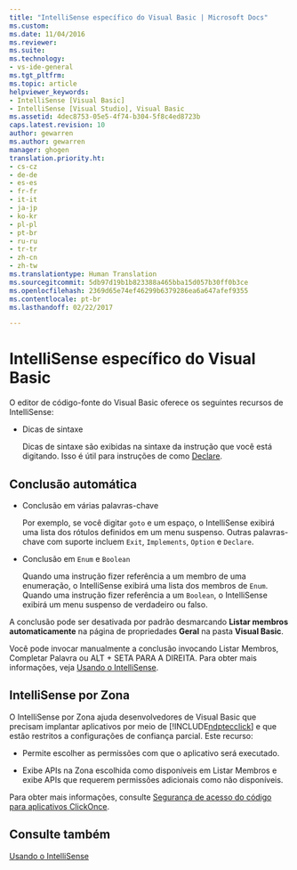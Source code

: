```yaml
---
title: "IntelliSense específico do Visual Basic | Microsoft Docs"
ms.custom: 
ms.date: 11/04/2016
ms.reviewer: 
ms.suite: 
ms.technology:
- vs-ide-general
ms.tgt_pltfrm: 
ms.topic: article
helpviewer_keywords:
- IntelliSense [Visual Basic]
- IntelliSense [Visual Studio], Visual Basic
ms.assetid: 4dec8753-05e5-4f74-b304-5f8c4ed8723b
caps.latest.revision: 10
author: gewarren
ms.author: gewarren
manager: ghogen
translation.priority.ht:
- cs-cz
- de-de
- es-es
- fr-fr
- it-it
- ja-jp
- ko-kr
- pl-pl
- pt-br
- ru-ru
- tr-tr
- zh-cn
- zh-tw
ms.translationtype: Human Translation
ms.sourcegitcommit: 5db97d19b1b823388a465bba15d057b30ff0b3ce
ms.openlocfilehash: 2369d65e74ef46299b6379286ea6a647afef9355
ms.contentlocale: pt-br
ms.lasthandoff: 02/22/2017

---
```

# <a name="visual-basic-specific-intellisense"></a>IntelliSense específico do Visual Basic
O editor de código-fonte do Visual Basic oferece os seguintes recursos de IntelliSense:  
  
-   Dicas de sintaxe  
  
     Dicas de sintaxe são exibidas na sintaxe da instrução que você está digitando. Isso é útil para instruções de como [Declare](/dotnet/visual-basic/language-reference/statements/declare-statement).  
  
## <a name="automatic-completion"></a>Conclusão automática  
  
-   Conclusão em várias palavras-chave  
  
     Por exemplo, se você digitar `goto` e um espaço, o IntelliSense exibirá uma lista dos rótulos definidos em um menu suspenso. Outras palavras-chave com suporte incluem `Exit`, `Implements`, `Option` e `Declare`.  
  
-   Conclusão em `Enum` e `Boolean`  
  
     Quando uma instrução fizer referência a um membro de uma enumeração, o IntelliSense exibirá uma lista dos membros de `Enum`. Quando uma instrução fizer referência a um `Boolean`, o IntelliSense exibirá um menu suspenso de verdadeiro ou falso.  
  
 A conclusão pode ser desativada por padrão desmarcando **Listar membros automaticamente** na página de propriedades **Geral** na pasta **Visual Basic**.  
  
 Você pode invocar manualmente a conclusão invocando Listar Membros, Completar Palavra ou ALT + SETA PARA A DIREITA. Para obter mais informações, veja [Usando o IntelliSense](../ide/using-intellisense.md).  
  
## <a name="intellisense-in-zone"></a>IntelliSense por Zona  
 O IntelliSense por Zona ajuda desenvolvedores de Visual Basic que precisam implantar aplicativos por meio de [!INCLUDE[ndptecclick](../deployment/includes/ndptecclick_md.md)] e que estão restritos a configurações de confiança parcial. Este recurso:  
  
-   Permite escolher as permissões com que o aplicativo será executado.  
  
-   Exibe APIs na Zona escolhida como disponíveis em Listar Membros e exibe APIs que requerem permissões adicionais como não disponíveis.  
  
 Para obter mais informações, consulte [Segurança de acesso do código para aplicativos ClickOnce](../deployment/code-access-security-for-clickonce-applications.md).  
  
## <a name="see-also"></a>Consulte também  
 [Usando o IntelliSense](../ide/using-intellisense.md)

